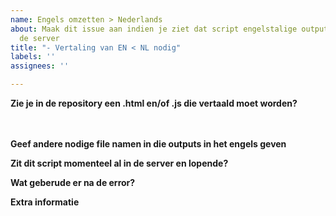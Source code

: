 ```yaml
---
name: Engels omzetten > Nederlands
about: Maak dit issue aan indien je ziet dat script engelstalige output geeft voor
  de server
title: "- Vertaling van EN < NL nodig"
labels: ''
assignees: ''

---
```


**Zie je in de repository een .html  en/of .js die vertaald moet worden?**


<br><br>**Geef andere nodige file namen in die outputs in het engels geven**


**Zit dit script momenteel al in de server en lopende?**


**Wat geberude er na de error?**


**Extra informatie**
